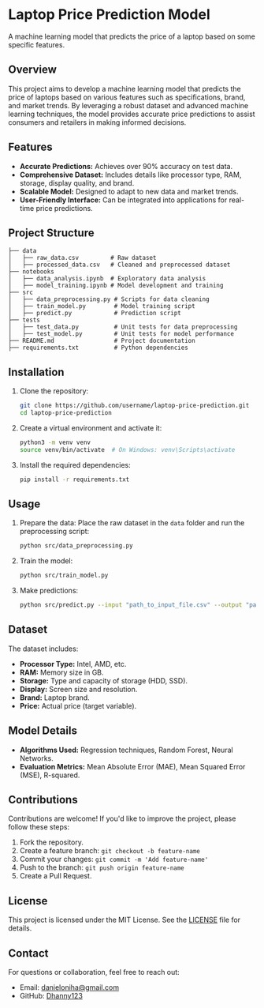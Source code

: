 # Laptop Price Prediction Model
A machine learning model that predicts the price of a laptop based on some specific features.

## Overview
This project aims to develop a machine learning model that predicts the price of laptops based on various features such as specifications, brand, and market trends. By leveraging a robust dataset and advanced machine learning techniques, the model provides accurate price predictions to assist consumers and retailers in making informed decisions.

## Features
- **Accurate Predictions:** Achieves over 90% accuracy on test data.
- **Comprehensive Dataset:** Includes details like processor type, RAM, storage, display quality, and brand.
- **Scalable Model:** Designed to adapt to new data and market trends.
- **User-Friendly Interface:** Can be integrated into applications for real-time price predictions.

## Project Structure
```
├── data
│   ├── raw_data.csv         # Raw dataset
│   ├── processed_data.csv   # Cleaned and preprocessed dataset
├── notebooks
│   ├── data_analysis.ipynb  # Exploratory data analysis
│   ├── model_training.ipynb # Model development and training
├── src
│   ├── data_preprocessing.py # Scripts for data cleaning
│   ├── train_model.py        # Model training script
│   ├── predict.py            # Prediction script
├── tests
│   ├── test_data.py          # Unit tests for data preprocessing
│   ├── test_model.py         # Unit tests for model performance
├── README.md                 # Project documentation
├── requirements.txt          # Python dependencies
```

## Installation
1. Clone the repository:
    ```bash
    git clone https://github.com/username/laptop-price-prediction.git
    cd laptop-price-prediction
    ```

2. Create a virtual environment and activate it:
    ```bash
    python3 -m venv venv
    source venv/bin/activate  # On Windows: venv\Scripts\activate
    ```

3. Install the required dependencies:
    ```bash
    pip install -r requirements.txt
    ```

## Usage
1. Prepare the data:
    Place the raw dataset in the `data` folder and run the preprocessing script:
    ```bash
    python src/data_preprocessing.py
    ```

2. Train the model:
    ```bash
    python src/train_model.py
    ```

3. Make predictions:
    ```bash
    python src/predict.py --input "path_to_input_file.csv" --output "path_to_output_file.csv"
    ```

## Dataset
The dataset includes:
- **Processor Type:** Intel, AMD, etc.
- **RAM:** Memory size in GB.
- **Storage:** Type and capacity of storage (HDD, SSD).
- **Display:** Screen size and resolution.
- **Brand:** Laptop brand.
- **Price:** Actual price (target variable).

## Model Details
- **Algorithms Used:** Regression techniques, Random Forest, Neural Networks.
- **Evaluation Metrics:** Mean Absolute Error (MAE), Mean Squared Error (MSE), R-squared.

## Contributions
Contributions are welcome! If you'd like to improve the project, please follow these steps:
1. Fork the repository.
2. Create a feature branch: `git checkout -b feature-name`
3. Commit your changes: `git commit -m 'Add feature-name'`
4. Push to the branch: `git push origin feature-name`
5. Create a Pull Request.

## License
This project is licensed under the MIT License. See the [LICENSE](LICENSE) file for details.

## Contact
For questions or collaboration, feel free to reach out:
- Email: [danieloniha@gmail.com](mailto:danieloniha@gmail.com)
- GitHub: [Dhanny123](https://github.com/Dhanny123)
